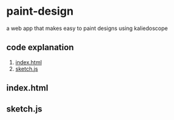 # paint-design
a web app that makes easy to paint designs using kaliedoscope
## code explanation 
1.  [index.html](/#index.html)
2. [sketch.js](/#sketch.js)
## index.html
## sketch.js
